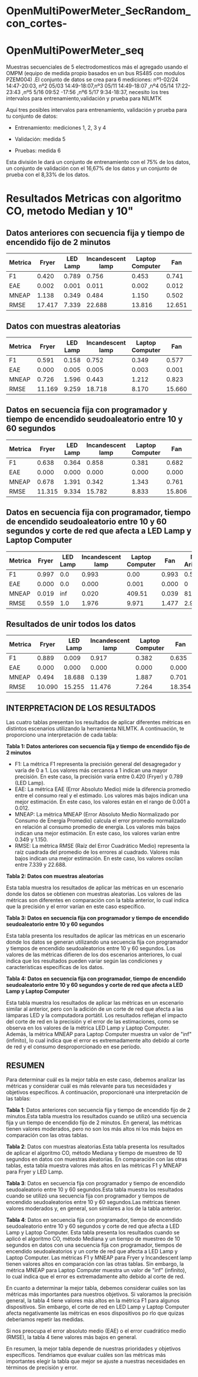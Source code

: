 # OpenMultiPowerMeter_SecRandom_con_cortes-
# OpenMultiPowerMeter_seq

Muestras secuenciales de 5 electrodomesticos más el agregado usando el OMPM  (equipo de medida propio  basados en un bus RS485 con modulos PZEM004) .El conjunto de datos se crea para 6 mediciones: nº1-02/24 14:47-20:03, nº2 05/03 14:49-18:07,nº3 05/11 14:49-18:07 ,nº4 05/14 17:22-23:43 ,nº5 5/16 09:52 -17:56 ,nº6 5/17 9:34-18:37, necesito los tres intervalos para entrenamiento,validación y prueba para NILMTK

Aquí tres posibles intervalos para entrenamiento, validación y prueba para tu conjunto de datos:

- Entrenamiento: mediciones 1, 2, 3 y 4

- Validación: medida 5

- Pruebas: medida 6 

 
 Esta división le dará un conjunto de entrenamiento con el 75% de los datos, un conjunto de validación con el 16,67% de los datos y un conjunto de prueba con el 8,33% de los datos.



# Resultados Metricas  con algoritmo CO, metodo Median  y 10"

## Datos anteriores con secuencia fija y tiempo de encendido fijo de 2 minutos

| Metrica          | Fryer   | LED Lamp | Incandescent lamp | Laptop Computer | Fan     | Media Aritmética |
|-----------------|---------|----------|------------------|----------------|---------|------------------|
| F1              | 0.420   | 0.789    | 0.756            | 0.453           | 0.741   | 0.632            |
| EAE            | 0.002   | 0.001    | 0.011            | 0.002           | 0.012   | 0.006            |
| MNEAP       | 1.138   | 0.349    | 0.484            | 1.150           | 0.502   | 0.725            |
| RMSE        | 17.417 | 7.339     | 22.688         | 13.816         | 12.651 | 14.382           |



## Datos con muestras aleatorias 

| Metrica          | Fryer   | LED Lamp | Incandescent lamp | Laptop Computer | Fan     | Media Aritmética |
|-----------------|---------|----------|------------------|----------------|---------|------------------|
| F1              | 0.591   | 0.158    | 0.752            | 0.349           | 0.577   | 0.485            |
| EAE            | 0.000 | 0.005   | 0.005             | 0.003          | 0.001  | 0.002             |
| MNEAP       | 0.726   | 1.596     | 0.443            | 1.212           | 0.823   | 0.960            |
| RMSE        | 11.169 | 9.259     | 18.718          | 8.170           | 15.660 | 12.995           |



## Datos  en secuencia fija con programador  y tiempo de encendido seudoaleatorio entre 10 y 60 segundos

| Metrica          | Fryer   | LED Lamp | Incandescent lamp | Laptop Computer | Fan     | Media Aritmética |
|-----------------|---------|----------|------------------|----------------|---------|------------------|
|F1|	0.638	|0.364|	0.858|	0.381|	0.682	|0.5846|
|EAE|	0.000|	0.000	|0.000|	0.000|	0.000|	0.0000|
|MNEAP|	0.678	|1.391|	0.342|	1.343|	0.761|	0.9030|
|RMSE	|11.315|	9.334	|15.782|	8.833|	15.806|	12.2146|

## Datos  en secuencia fija con programador, tiempo de encendido seudoaleatorio entre 10 y 60 segundos y corte de red que afecta a LED Lamp y Laptop Computer

| Metrica          | Fryer   | LED Lamp | Incandescent lamp | Laptop Computer | Fan     | Media Aritmética |
|-----------------|---------|----------|------------------|----------------|---------|------------------|
|F1|	0.997|	0.0|	0.993|	0.00|	0.993| 0.596|
|EAE|	0.000	|0.0|	0.000|	0.001|	0.000|0|
|MNEAP|	0.019|	inf|	0.020|	409.51|	0.039|81.9176|
|RMSE|	0.559	|1.0|	1.976|	9.971|	1.477|2.996|



## Resultados de unir  todos los datos

| Metrica          | Fryer   | LED Lamp | Incandescent lamp | Laptop Computer | Fan     | Media Aritmética |
|-----------------|---------|----------|------------------|----------------|---------|------------------|
|F1	|0.889	|0.009|	0.917|	0.382|	0.635  |0.5664|
|EAE|	0.000|	0.000|	0.000|	0.000|	0.000|0 |
|MNEAP|	0.494|	18.688|	0.139|	1.887|	0.701|4.381|
|RMSE	|10.090	|15.255|	11.476|	7.264	|18.354|12.4878|






## INTERPRETACION DE LOS RESULTADOS

Las cuatro tablas presentan los resultados de aplicar diferentes métricas en distintos escenarios utilizando la herramienta NILMTK. A continuación, te proporciono una interpretación de cada tabla:

**Tabla 1: Datos anteriores con secuencia fija y tiempo de encendido fijo de 2 minutos**

- F1: La métrica F1 representa la precisión general del desagregador y varía de 0 a 1. Los valores más cercanos a 1 indican una mayor precisión. En este caso, la precisión varía entre 0.420 (Fryer) y 0.789 (LED Lamp).
- EAE: La métrica EAE (Error Absoluto Medio) mide la diferencia promedio entre el consumo real y el estimado. Los valores más bajos indican una mejor estimación. En este caso, los valores están en el rango de 0.001 a 0.012.
- MNEAP: La métrica MNEAP (Error Absoluto Medio Normalizado por Consumo de Energía Promedio) calcula el error promedio normalizado en relación al consumo promedio de energía. Los valores más bajos indican una mejor estimación. En este caso, los valores varían entre 0.349 y 1.150.
- RMSE: La métrica RMSE (Raíz del Error Cuadrático Medio) representa la raíz cuadrada del promedio de los errores al cuadrado. Valores más bajos indican una mejor estimación. En este caso, los valores oscilan entre 7.339 y 22.688.

**Tabla 2: Datos con muestras aleatorias**

Esta tabla muestra los resultados de aplicar las métricas en un escenario donde los datos se obtienen con muestras aleatorias.
Los valores de las métricas son diferentes en comparación con la tabla anterior, lo cual indica que la precisión y el error varían en este caso específico.

**Tabla 3: Datos en secuencia fija con programador y tiempo de encendido seudoaleatorio entre 10 y 60 segundos**

Esta tabla presenta los resultados de aplicar las métricas en un escenario donde los datos se generan utilizando una secuencia fija con programador y tiempos de encendido seudoaleatorios entre 10 y 60 segundos.
Los valores de las métricas difieren de los dos escenarios anteriores, lo cual indica que los resultados pueden variar según las condiciones y características específicas de los datos.

**Tabla 4: Datos en secuencia fija con programador, tiempo de encendido seudoaleatorio entre 10 y 60 segundos y corte de red que afecta a LED Lamp y Laptop Computer**

Esta tabla muestra los resultados de aplicar las métricas en un escenario similar al anterior, pero con la adición de un corte de red que afecta a las lámparas LED y la computadora portátil.
Los resultados reflejan el impacto del corte de red en la precisión y el error de las estimaciones, como se observa en los valores de la métrica LED Lamp y Laptop Computer.
Además, la métrica MNEAP para Laptop Computer muestra un valor de "inf" (infinito), lo cual indica que el error es extremadamente alto debido al corte de red y el consumo desproporcionado en ese período.



## RESUMEN

Para determinar cuál es la mejor tabla en este caso, debemos analizar las métricas y considerar cuál es más relevante para tus necesidades y objetivos específicos. A continuación, proporcionaré una interpretación de las tablas:

**Tabla 1**: Datos anteriores con secuencia fija y tiempo de encendido fijo de 2 minutos.Esta tabla muestra los resultados cuando se utilizó una secuencia fija y un tiempo de encendido fijo de 2 minutos. En general, las métricas tienen valores moderados, pero no son los más altos ni los más bajos en comparación con las otras tablas.

**Tabla 2**: Datos con muestras aleatorias.Esta tabla presenta los resultados de aplicar el algoritmo CO, método Mediana y tiempo de muestreo de 10 segundos en datos con muestras aleatorias. En comparación con las otras tablas, esta tabla muestra valores más altos en las métricas F1 y MNEAP para Fryer y LED Lamp.

**Tabla 3**: Datos en secuencia fija con programador y tiempo de encendido seudoaleatorio entre 10 y 60 segundos.Esta tabla muestra los resultados cuando se utilizó una secuencia fija con programador y tiempos de encendido seudoaleatorios entre 10 y 60 segundos.Las métricas tienen valores moderados y, en general, son similares a los de la tabla anterior.

**Tabla 4**: Datos en secuencia fija con programador, tiempo de encendido seudoaleatorio entre 10 y 60 segundos y corte de red que afecta a LED Lamp y Laptop Computer. Esta tabla presenta los resultados cuando se aplicó el algoritmo CO, método Mediana y un tiempo de muestreo de 10 segundos en datos con una secuencia fija con programador, tiempos de encendido seudoaleatorios y un corte de red que afecta a LED Lamp y Laptop Computer. Las métricas F1 y MNEAP para Fryer y Incandescent lamp tienen valores altos en comparación con las otras tablas. Sin embargo, la métrica MNEAP para Laptop Computer muestra un valor de "inf" (infinito), lo cual indica que el error es extremadamente alto debido al corte de red.

En cuanto a determinar la mejor tabla, debemos considerar cuáles son las métricas más importantes para nuestros objetivos. Si valoramos la precisión general, la tabla 4 tiene valores más altos en la métrica F1 para algunos dispositivos. Sin embargo, el corte de red en LED Lamp y Laptop Computer afecta negativamente las métricas en esos dispositivos po rlo que quizas deberiamos repetir las medidas.

Si nos preocupa el error absoluto medio (EAE) o el error cuadrático medio (RMSE), la tabla 4 tiene valores más bajos en general.

En resumen, la mejor tabla depende de nuestras prioridades y objetivos específicos. Tendriamos que evaluar cuáles son las métricas más importantes  elegir la tabla que mejor se ajuste a nuestras necesidades en términos de precisión y error.
